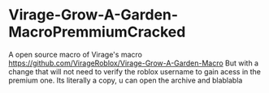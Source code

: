 # Virage-Grow-A-Garden-MacroPremmiumCracked
A open source macro of Virage's macro https://github.com/VirageRoblox/Virage-Grow-A-Garden-Macro But with a change that will not need to verify the roblox username to gain acess in the premium one. Its literally a copy, u can open the archive and blablabla
